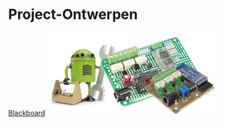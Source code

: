 # Project-Ontwerpen
[Blackboard](https://blackboard.pxl.be/webapps/portal/execute/tabs/tabAction?tab_tab_group_id=_1_1)
![project](150648-51.jpg)
